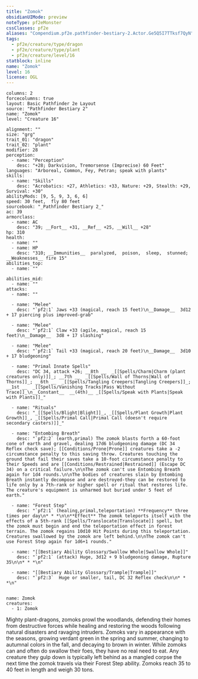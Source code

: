 ```yaml
---
title: "Zomok"
obsidianUIMode: preview
noteType: pf2eMonster
cssClasses: pf2e
aliases: "Compendium.pf2e.pathfinder-bestiary-2.Actor.Ge5Q5I7TTksf7QyN" 
tags:
  - pf2e/creature/type/dragon
  - pf2e/creature/type/plant
  - pf2e/creature/level/16
statblock: inline
name: "Zomok"
level: 16
license: OGL
---
```


```statblock
columns: 2
forcecolumns: true
layout: Basic Pathfinder 2e Layout
source: "Pathfinder Bestiary 2"
name: "Zomok"
level: "Creature 16"

alignment: ""
size: "grg"
trait_01: "dragon"
trait_02: "plant"
modifier: 28
perception:
  - name: "Perception"
    desc: "+28; Darkvision, Tremorsense (Imprecise) 60 Feet"
languages: "Arboreal, Common, Fey, Petran; speak with plants"
skills:
  - name: "Skills"
    desc: "Acrobatics: +27, Athletics: +33, Nature: +29, Stealth: +29, Survival: +30"
abilityMods: [9, 5, 9, 3, 6, 6]
speed: 30 feet,  fly 80 feet
sourcebook: "_Pathfinder Bestiary 2_"
ac: 39
armorclass:
  - name: AC
    desc: "39; __Fort__ +31, __Ref__ +25, __Will__ +28"
hp: 310
health:
  - name: ""
  - name: HP
    desc: "310; __Immunities__  paralyzed,  poison,  sleep,  stunned; __Weaknesses__ fire 15"
abilities_top:
  - name: ""

abilities_mid:
  - name: ""
attacks:
  - name: ""

  - name: "Melee"
    desc: "`pf2:1` Jaws +33 (magical, reach 15 feet)\n__Damage__  3d12 + 17 piercing plus improved-grab"

  - name: "Melee"
    desc: "`pf2:1` Claw +33 (agile, magical, reach 15 feet)\n__Damage__  3d8 + 17 slashing"

  - name: "Melee"
    desc: "`pf2:1` Tail +33 (magical, reach 20 feet)\n__Damage__  3d10 + 17 bludgeoning"

  - name: "Primal Innate Spells"
    desc: "DC 34, attack +26; __8th __  _[[Spells/Charm|Charm (plant creatures only)]]_; __7th __  _[[Spells/Wall of Thorns|Wall of Thorns]]_; __6th __  _[[Spells/Tangling Creepers|Tangling Creepers]]_; __1st __  _[[Spells/Vanishing Tracks|Pass Without Trace]]_\n__Constant__  __(4th)__ _[[Spells/Speak with Plants|Speak with Plants]]_"

  - name: "Rituals"
    desc: "_[[Spells/Blight|Blight]]_, _[[Spells/Plant Growth|Plant Growth]]_, _[[Spells/Primal Call|Primal Call (doesn't require secondary casters)]]_"

  - name: "Entombing Breath"
    desc: "`pf2:2` (earth,primal) The zomok blasts forth a 60-foot cone of earth and gravel, dealing 17d6 bludgeoning damage (DC 34 Reflex check save); [[Conditions/Prone|Prone]] creatures take a -2 circumstance penalty to this saving throw. Creatures touching the ground that fail their saves take a 10-foot circumstance penalty to their Speeds and are [[Conditions/Restrained|Restrained]] (Escape DC 34) on a critical failure.\n\nThe zomok can't use Entombing Breath again for 1d4 rounds.\n\nThe bodies of creatures slain by Entombing Breath instantly decompose and are destroyed-they can be restored to life only by a 7th-rank or higher spell or ritual that restores life. The creature's equipment is unharmed but buried under 5 feet of earth."

  - name: "Forest Step"
    desc: "`pf2:1` (healing,primal,teleportation) **Frequency** three times per day\n* * *\n\n**Effect** The zomok teleports itself with the effects of a 5th-rank [[Spells/Translocate|Translocate]] spell, but the zomok must begin and end the teleportation effect in forest terrain. The zomok regains 10d10 Hit Points during this teleportation. Creatures swallowed by the zomok are left behind.\n\nThe zomok can't use Forest Step again for 1d6+1 rounds."

  - name: "[[Bestiary Ability Glossary/Swallow Whole|Swallow Whole]]"
    desc: "`pf2:1` (attack) Huge, 3d12 + 9 bludgeoning damage, Rupture 35\n\n* * *\n"

  - name: "[[Bestiary Ability Glossary/Trample|Trample]]"
    desc: "`pf2:3`  Huge or smaller, tail, DC 32 Reflex check\n\n* * *\n"
 
```

```encounter-table
name: Zomok
creatures:
  - 1: Zomok
```



Mighty plant-dragons, zomoks prowl the woodlands, defending their homes from destructive forces while healing and restoring the woods following natural disasters and ravaging intruders. Zomoks vary in appearance with the seasons, growing verdant green in the spring and summer, changing to autumnal colors in the fall, and decaying to brown in winter. While zomoks can and often do swallow their foes, they have no real need to eat. Any creature they gulp down is typically left behind as a mangled corpse the next time the zomok travels via their Forest Step ability. Zomoks reach 35 to 40 feet in length and weigh 30 tons.
